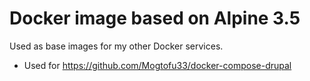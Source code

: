 # Docker image based on Alpine 3.5

Used as base images for my other Docker services.

* Used for https://github.com/Mogtofu33/docker-compose-drupal
